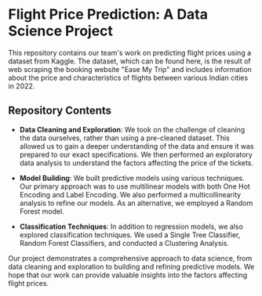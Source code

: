 # Flight Price Prediction: A Data Science Project

This repository contains our team's work on predicting flight prices using a dataset from Kaggle. The dataset, which can be found here, is the result of web scraping the booking website "Ease My Trip" and includes information about the price and characteristics of flights between various Indian cities in 2022.

## Repository Contents

- **Data Cleaning and Exploration**: We took on the challenge of cleaning the data ourselves, rather than using a pre-cleaned dataset. This allowed us to gain a deeper understanding of the data and ensure it was prepared to our exact specifications. We then performed an exploratory data analysis to understand the factors affecting the price of the tickets.

- **Model Building**: We built predictive models using various techniques. Our primary approach was to use multilinear models with both One Hot Encoding and Label Encoding. We also performed a multicollinearity analysis to refine our models. As an alternative, we employed a Random Forest model.

- **Classification Techniques**: In addition to regression models, we also explored classification techniques. We used a Single Tree Classifier, Random Forest Classifiers, and conducted a Clustering Analysis.

Our project demonstrates a comprehensive approach to data science, from data cleaning and exploration to building and refining predictive models. We hope that our work can provide valuable insights into the factors affecting flight prices.
